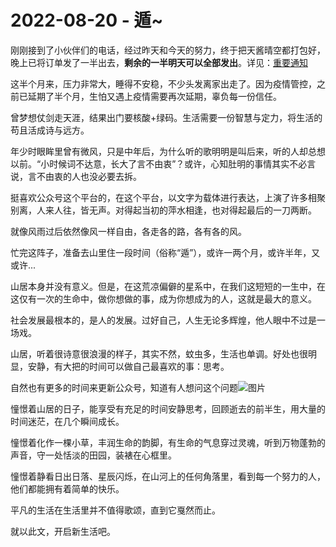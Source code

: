 # 2022-08-20 - 遁~

刚刚接到了小伙伴们的电话，经过昨天和今天的努力，终于把天酱晴空都打包好，晚上已将订单发了一半出去，**剩余的一半明天可以全部发出**。详见：[重要通知](http://mp.weixin.qq.com/s?__biz=MzI1MzI4MDk5NA==&mid=2247491272&idx=2&sn=f7d7a3cde24ef6b21f20bb693f762afd&chksm=e9d78945dea00053eb9e8d38962803b4d58939040c9a844753b6d8ef0af858fdff88b666426d&scene=21#wechat_redirect)

这半个月来，压力非常大，睡得不安稳，不少头发离家出走了。因为疫情管控，之前已延期了半个月，生怕又遇上疫情需要再次延期，辜负每一份信任。

曾梦想仗剑走天涯，结果出门要核酸+绿码。生活需要一份智慧与定力，将生活的苟且活成诗与远方。

年少时眼眸里曾有微风，只是中年后，为什么听的歌明明是叫后来，听的人却总想以前。“小时候词不达意，长大了言不由衷”？或许，心知肚明的事情其实不必言说，言不由衷的人也没必要去拆。

挺喜欢公众号这个平台的，在这个平台，以文字为载体进行表达，上演了许多相聚别离，人来人往，皆无声。对得起当初的萍水相逢，也对得起最后的一刀两断。

就像风雨过后依然像风一样自由，各走各的路，各有各的风。

忙完这阵子，准备去山里住一段时间（俗称“遁”），或许一两个月，或许半年，又或许...

山居本身并没有意义。但是，在这荒凉偏僻的星系中，在我们这短短的一生中，在这仅有一次的生命中，做你想做的事，成为你想成为的人，这就是最大的意义。

社会发展最根本的，是人的发展。过好自己，人生无论多辉煌，他人眼中不过是一场戏。

山居，听着很诗意很浪漫的样子，其实不然，蚊虫多，生活也单调。好处也很明显，安静，有大把的时间可以做自己最喜欢的事：思考。

自然也有更多的时间来更新公众号，知道有人想问这个问题![图片](https://mmbiz.qpic.cn/mmbiz_png/11MRJ9lllc2BuArHWW1yduwRdZicUbwPDsRiaibAKh44x9J6kUP68EaIfnphiamZu92SUaCJtE9kaL7T7HpUMXicB9w/640?wx_fmt=png&tp=webp&wxfrom=5&wx_lazy=1)

憧憬着山居的日子，能享受有充足的时间安静思考，回顾逝去的前半生，用大量的时间迷茫，在几个瞬间成长。

憧憬着化作一棵小草，丰润生命的韵脚，有生命的气息穿过灵魂，听到万物蓬勃的声音，守一处恬淡的田园，装裱在心框里。

憧憬着静看日出日落、星辰闪烁，在山河上的任何角落里，看到每一个努力的人，他们都能拥有着简单的快乐。

平凡的生活在生活里并不值得歌颂，直到它戛然而止。

就以此文，开启新生活吧。